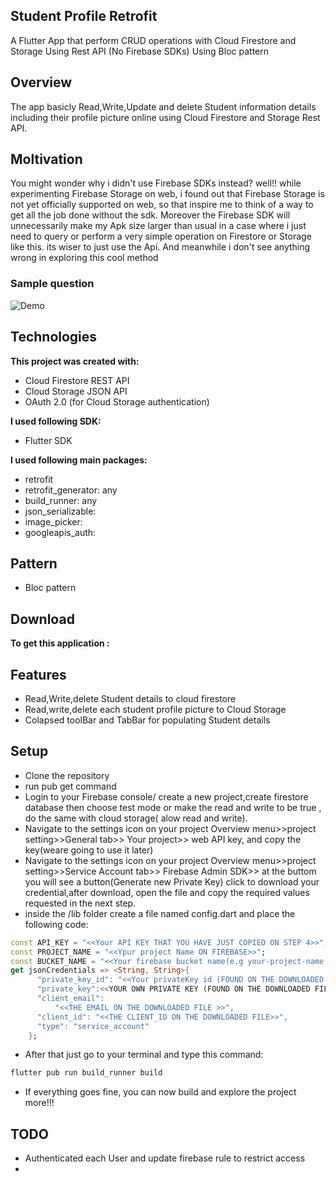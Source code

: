 ## Student Profile Retrofit

A Flutter App that perform CRUD operations with Cloud Firestore and Storage Using Rest API (No Firebase SDKs) Using Bloc pattern

## Overview
The app basicly Read,Write,Update and delete Student information details including their profile picture online using Cloud Firestore and Storage Rest API.

## Moltivation
You might wonder why i didn't use Firebase SDKs instead? well!! while experimenting Firebase Storage on web, i found out that Firebase Storage is not yet officially supported on web, so that inspire me to think of a way to get all the job done without the sdk. Moreover the Firebase SDK will unnecessarily make my Apk size larger than usual in a case where i just need to query or perform a very simple operation on Firestore or Storage like this. its wiser to just use the Api. And meanwhile i don't see anything wrong in exploring this cool method
 
### Sample question
 ![Demo](url)

## Technologies
**This project was created with:**
* Cloud Firestore REST API
* Cloud Storage JSON API
* OAuth 2.0 (for Cloud Storage authentication)

**I used following SDK:**
* Flutter SDK

**I used following main packages:**
* retrofit
* retrofit_generator: any
* build_runner: any
* json_serializable:
* image_picker:
* googleapis_auth:

## Pattern
* Bloc pattern

## Download
**To get this application :**


## Features
* Read,Write,delete Student details to cloud firestore
* Read,write,delete each student profile picture to Cloud Storage
* Colapsed toolBar and TabBar for populating Student details

## Setup
* Clone the repository
* run pub get command
* Login to your Firebase console/ create a new project,create firestore database then choose test mode or make the read and write to be true
 , do the same with cloud storage( alow read and write).
* Navigate to the settings icon on your project Overview menu>>project setting>>General tab>> Your project>> web API key, and copy the key(weare going to use it later)
* Navigate to the settings icon on your project Overview menu>>project setting>>Service Account tab>> Firebase Admin SDK>> at the buttom you will see a 
  button(Generate new Private Key) click to download your credential,after download, open the file and copy the required values requested in the next step.
* inside the /lib folder create a file named config.dart and place the following code:
``` Dart
const API_KEY = "<<Your API KEY THAT YOU HAVE JUST COPIED ON STEP 4>>";
const PROJECT_NAME = "<<Ypur project Name ON FIREBASE>>";
const BUCKET_NAME = "<<Your firebase bucket name(e.g your-project-name.appspot.com)>>";
get jsonCredentials => <String, String>{
      "private_key_id": "<<Your privateKey id (FOUND ON THE DOWNLOADED FILE)>>",
      "private_key":<<YOUR OWN PRIVATE KEY (FOUND ON THE DOWNLOADED FILE)>>",
      "client_email":
          "<<THE EMAIL ON THE DOWNLOADED FILE >>",
      "client_id": "<<THE CLIENT_ID ON THE DOWNLOADED FILE>>",
      "type": "service_account"
    };
```
* After that just go to your terminal and type this command: 
```cmd
flutter pub run build_runner build
```
* If everything goes fine, you can now build and explore the project more!!!

## TODO
* Authenticated each User and update firebase rule to restrict access
* 

